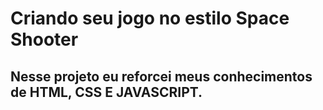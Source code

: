 # Criando seu jogo no estilo Space Shooter



## Nesse projeto eu reforcei meus conhecimentos de HTML, CSS E JAVASCRIPT.


